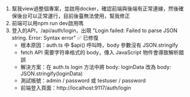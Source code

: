 1. 幫我view過整個專案，並啟用docker，確認前端與後端有正常連線，然後確保後台可以正常運行，目前後臺無法使用，幫我修正
2. 前端可以用npm run dev啟用嗎
3. 登入的API，/api/auth/login，出現 "Login failed: Failed to parse JSON string. Error: Syntax error" ✅ 已修復
   - 根本原因：auth.ts 中 $api() 呼叫時，body 參數沒有 JSON.stringify
   - fetch API 需要字符串格式的 body，傳入 JavaScript 物件會導致解析錯誤
   - 解決方案：在 auth.ts login 方法中將 body: loginData 改為 body: JSON.stringify(loginData)
   - 測試帳號：admin / password 或 testuser / password
   - 前端登入頁面：http://localhost:9117/auth/login
